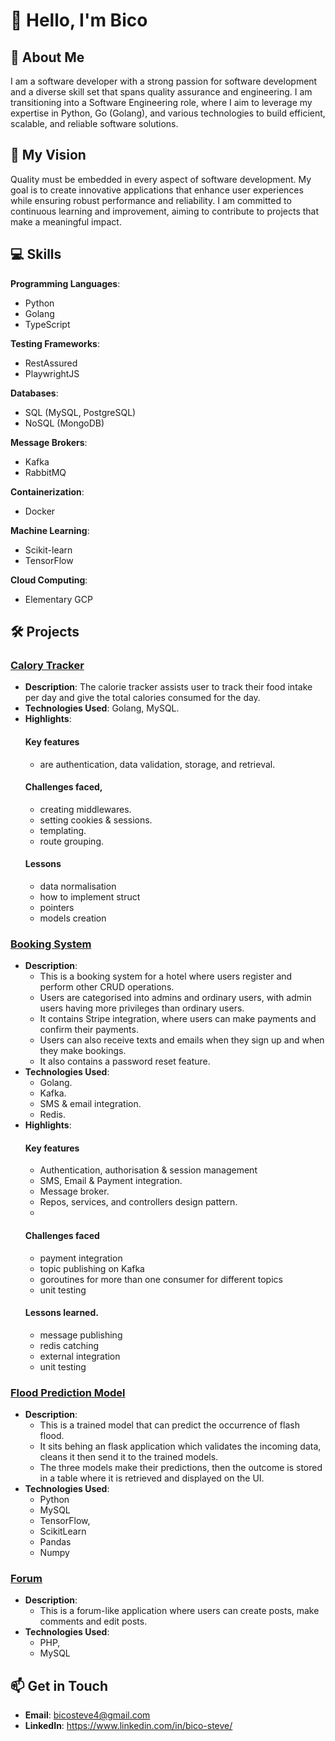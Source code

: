 # 👋 Hello, I'm Bico

## 🌟 About Me
I am a software developer with a strong passion for software development and a diverse skill set that spans quality assurance and engineering. I am transitioning into a Software Engineering role, where I aim to leverage my expertise in Python, Go (Golang), and various technologies to build efficient, scalable, and reliable software solutions.

## 🚀 My Vision
Quality must be embedded in every aspect of software development. My goal is to create innovative applications that enhance user experiences while ensuring robust performance and reliability. I am committed to continuous learning and improvement, aiming to contribute to projects that make a meaningful impact.

## 💻 Skills
**Programming Languages**: 
  - Python
  - Golang
  - TypeScript

**Testing Frameworks**: 
  - RestAssured
  - PlaywrightJS

**Databases**: 
  - SQL (MySQL, PostgreSQL)
  - NoSQL (MongoDB)

**Message Brokers**: 
  - Kafka
  - RabbitMQ

**Containerization**: 
  - Docker

**Machine Learning**: 
  -  Scikit-learn
  -  TensorFlow

**Cloud Computing**: 
  -  Elementary GCP

## 🛠️ Projects
### [Calory Tracker](https://github.com/bicosteve/callory-tracker)
- **Description**: The calorie tracker assists user to track their food intake per day and give the total calories consumed for the day.
- **Technologies Used**: Golang, MySQL.
- **Highlights**:
   #### Key features
    - are authentication, data validation, storage, and retrieval.
  #### Challenges faced,
    - creating middlewares.
    - setting cookies & sessions.
    - templating.
    - route grouping.
  #### Lessons
    - data normalisation
    - how to implement struct
    - pointers
    - models creation

### [Booking System](https://github.com/bicosteve/booking-system)
- **Description**:
    - This is a booking system for a hotel where users register and perform other CRUD operations.
    - Users are categorised into admins and ordinary users, with admin users having more privileges than ordinary users.
    - It contains Stripe integration, where users can make payments and confirm their payments.
    - Users can also receive texts and emails when they sign up and when they make bookings.
    - It also contains a  password reset feature.
- **Technologies Used**:
  - Golang.
  - Kafka.
  - SMS & email integration.
  - Redis.
- **Highlights**:
  #### Key features
    - Authentication, authorisation & session management
    - SMS, Email & Payment integration.
    - Message broker.
    - Repos, services, and controllers design pattern.
    - 
  #### Challenges faced
    - payment integration
    - topic publishing on Kafka
    - goroutines for more than one consumer for different topics
    - unit testing
  #### Lessons learned.
    - message publishing
    - redis catching
    - external integration
    - unit testing

### [Flood Prediction Model](https://github.com/bicosteve/flashfloodmodel)
- **Description**:
  - This is a trained model that can predict the occurrence of flash flood.
  - It sits behing an flask application which validates the incoming data, cleans it then send it to the trained models.
  - The three models make their predictions, then the outcome is stored in a table where it is retrieved and displayed on the UI.
- **Technologies Used**:
  - Python
  - MySQL
  - TensorFlow,
  - ScikitLearn
  - Pandas
  - Numpy

### [Forum](https://github.com/bicosteve/Forum)
- **Description**:
  - This is a forum-like application where users can create posts, make comments and edit posts.
- **Technologies Used**:
  - PHP,
  - MySQL
  
## 📫 Get in Touch
- **Email**: bicosteve4@gmail.com
- **LinkedIn**: https://www.linkedin.com/in/bico-steve/
